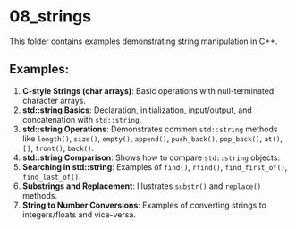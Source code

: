 # 08_strings

This folder contains examples demonstrating string manipulation in C++.

## Examples:

1.  **C-style Strings (char arrays)**: Basic operations with null-terminated character arrays.
2.  **std::string Basics**: Declaration, initialization, input/output, and concatenation with `std::string`.
3.  **std::string Operations**: Demonstrates common `std::string` methods like `length()`, `size()`, `empty()`, `append()`, `push_back()`, `pop_back()`, `at()`, `[]`, `front()`, `back()`.
4.  **std::string Comparison**: Shows how to compare `std::string` objects.
5.  **Searching in std::string**: Examples of `find()`, `rfind()`, `find_first_of()`, `find_last_of()`.
6.  **Substrings and Replacement**: Illustrates `substr()` and `replace()` methods.
7.  **String to Number Conversions**: Examples of converting strings to integers/floats and vice-versa.
